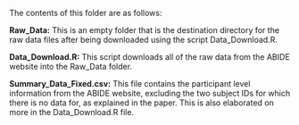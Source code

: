 The contents of this folder are as follows:

**Raw_Data:** This is an empty folder that is the destination directory for the raw data files after being downloaded using the script Data_Download.R.

**Data_Download.R:** This script downloads all of the raw data from the ABIDE website into the Raw_Data folder.

**Summary_Data_Fixed.csv:** This file contains the participant level information from the ABIDE website, excluding the two subject IDs for which there is no data for, as explained in the paper. This is also elaborated on more in the Data_Download.R file.
